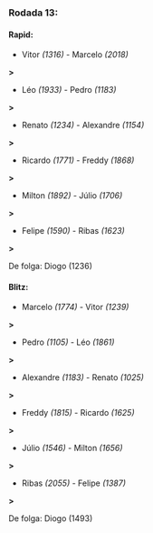 ### Rodada 13:

#### Rapid:

* Vitor *(1316)*     -     Marcelo *(2018)*

 **>** 
* Léo *(1933)*     -     Pedro *(1183)*

 **>** 
* Renato *(1234)*     -     Alexandre *(1154)*

 **>** 
* Ricardo *(1771)*     -     Freddy *(1868)*

 **>** 
* Milton *(1892)*     -     Júlio *(1706)*

 **>** 
* Felipe *(1590)*     -     Ribas *(1623)*

 **>** 

De folga: Diogo (1236)

#### Blitz:

* Marcelo *(1774)*     -     Vitor *(1239)*

 **>** 
* Pedro *(1105)*     -     Léo *(1861)*

 **>** 
* Alexandre *(1183)*     -     Renato *(1025)*

 **>** 
* Freddy *(1815)*     -     Ricardo *(1625)*

 **>** 
* Júlio *(1546)*     -     Milton *(1656)*

 **>** 
* Ribas *(2055)*     -     Felipe *(1387)*

 **>** 

De folga: Diogo (1493)

